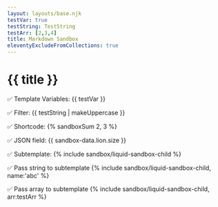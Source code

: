 ```yaml
---
layout: layouts/base.njk
testVar: true
testString: TestString
testArr: [2,3,4]
title: Markdown Sandbox
eleventyExcludeFromCollections: true
---
```

# {{ title }}

✅ Template Variables: {{ testVar }}

✅ Filter: {{ testString | makeUppercase }}

✅ Shortcode: {% sandboxSum 2, 3 %}

✅ JSON field: {{ sandbox-data.lion.size }}

✅ Subtemplate: {% include sandbox/liquid-sandbox-child %}

✅ Pass string to subtemplate {% include sandbox/liquid-sandbox-child, name:'abc' %}

✅ Pass array to subtemplate {% include sandbox/liquid-sandbox-child, arr:testArr %}

